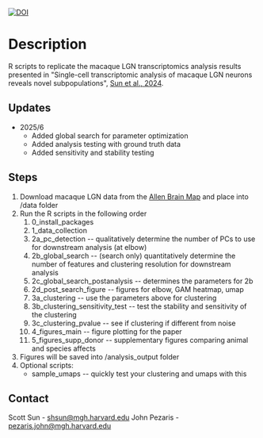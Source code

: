 [![DOI](https://img.shields.io/badge/DOI-10.1101/2024.11.14.623611-blue)](https://doi.org/10.1101/2024.11.14.623611)

# Description
R scripts to replicate the macaque LGN transcriptomics analysis results presented in "Single-cell transcriptomic analysis of macaque LGN neurons reveals novel subpopulations", [Sun et al., 2024](https://doi.org/10.1101/2024.11.14.623611).

## Updates
- 2025/6
   - Added global search for parameter optimization
   - Added analysis testing with ground truth data
   - Added sensitivity and stability testing

## Steps
1. Download macaque LGN data from the [Allen Brain Map](https://portal.brain-map.org/atlases-and-data/rnaseq/comparative-lgn) and place into /data folder
2. Run the R scripts in the following order
   1. 0_install_packages
   2. 1_data_collection
   3. 2a_pc_detection -- qualitatively determine the number of PCs to use for downstream analysis (at elbow)
   4. 2b_global_search -- (search only) quantitatively determine the number of features and clustering resolution for downstream analysis
   5. 2c_global_search_postanalysis -- determines the parameters for 2b
   6. 2d_post_search_figure -- figures for elbow, GAM heatmap, umap
   7. 3a_clustering -- use the parameters above for clustering
   8. 3b_clustering_sensitivity_test -- test the stability and sensitivity of the clustering
   9. 3c_clustering_pvalue -- see if clustering if different from noise
   10. 4_figures_main -- figure plotting for the paper
   11. 5_figures_supp_donor -- supplementary figures comparing animal and species affects
3. Figures will be saved into /analysis_output folder
4. Optional scripts:
   - sample_umaps -- quickly test your clustering and umaps with this

## Contact
Scott Sun - shsun@mgh.harvard.edu
John Pezaris - pezaris.john@mgh.harvard.edu
